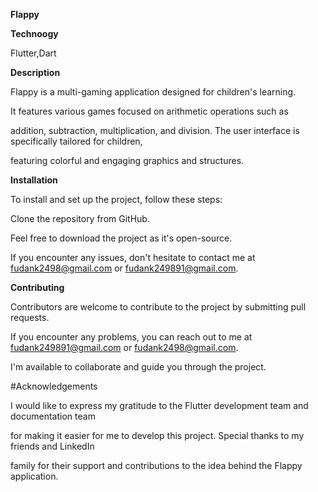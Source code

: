 **Flappy**

**Technoogy**

Flutter,Dart

**Description**

Flappy is a multi-gaming application designed for children's learning.

It features various games focused on arithmetic operations such as 

addition, subtraction, multiplication, and division. The user interface is specifically tailored for children,

featuring colorful and engaging graphics and structures.

**Installation**

To install and set up the project, follow these steps:

Clone the repository from GitHub.

Feel free to download the project as it's open-source.

If you encounter any issues, don't hesitate to contact me at fudank2498@gmail.com or fudank249891@gmail.com.

**Contributing**

Contributors are welcome to contribute to the project by submitting pull requests.

If you encounter any problems, you can reach out to me at fudank249891@gmail.com or fudank2498@gmail.com.

I'm available to collaborate and guide you through the project.

#Acknowledgements

I would like to express my gratitude to the Flutter development team and documentation team 

for making it easier for me to develop this project. Special thanks to my friends and LinkedIn

family for their support and contributions to the idea behind the Flappy application.

